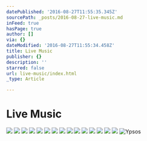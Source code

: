 ```yaml
---
datePublished: '2016-08-27T11:55:35.345Z'
sourcePath: _posts/2016-08-27-live-music.md
inFeed: true
hasPage: true
author: []
via: {}
dateModified: '2016-08-27T11:55:34.458Z'
title: Live Music
publisher: {}
description: ''
starred: false
url: live-music/index.html
_type: Article

---
```

# Live Music
![](https://the-grid-user-content.s3-us-west-2.amazonaws.com/2b9d0233-e899-4dd1-b3e7-675a2c93b310.jpg)
![](https://the-grid-user-content.s3-us-west-2.amazonaws.com/f135d056-c21d-46e0-b79e-9777553ec9ca.jpg)
![](https://the-grid-user-content.s3-us-west-2.amazonaws.com/6fb5267f-ed75-4870-9571-71700bd2ae9f.jpg)
![](https://the-grid-user-content.s3-us-west-2.amazonaws.com/f0d5cac2-e55a-4a87-a434-acb44652bbd0.jpg)
![](https://the-grid-user-content.s3-us-west-2.amazonaws.com/8aec2f0b-2be8-4b2a-8a9d-033b1a87072a.jpg)
![](https://the-grid-user-content.s3-us-west-2.amazonaws.com/6a95b6c6-7db4-4513-b28d-ba3d236b2185.jpg)
![](https://the-grid-user-content.s3-us-west-2.amazonaws.com/55c3b8d2-6d1e-4673-8537-9a70fa0b59b3.jpg)
![](https://the-grid-user-content.s3-us-west-2.amazonaws.com/b2efecda-1e9a-477a-b15f-a02f2d49bfd2.jpg)
![](https://the-grid-user-content.s3-us-west-2.amazonaws.com/119e58f4-2272-44e9-ac98-84e0be090831.jpg)
![](https://the-grid-user-content.s3-us-west-2.amazonaws.com/45fb1a7e-8749-4c4e-be40-14485a05bbe3.jpg)
![](https://the-grid-user-content.s3-us-west-2.amazonaws.com/6f564bb6-ee7d-428d-af8d-7214ed5c0380.jpg)
![](https://the-grid-user-content.s3-us-west-2.amazonaws.com/80048324-ade9-4b6e-bba1-2847436ae1b7.jpg)
![](https://the-grid-user-content.s3-us-west-2.amazonaws.com/bcfa7b06-c811-430d-acce-d4c9d3d9ba7e.jpg)
![](https://the-grid-user-content.s3-us-west-2.amazonaws.com/33dc120e-7ed1-40c6-be13-cc0c26e246a1.jpg)
![](https://the-grid-user-content.s3-us-west-2.amazonaws.com/6cc24386-65b3-4966-a026-e366db1e578c.jpg)
![Ypsos](https://the-grid-user-content.s3-us-west-2.amazonaws.com/a0490a26-9174-4951-8a46-5257ec6cfa10.jpg)